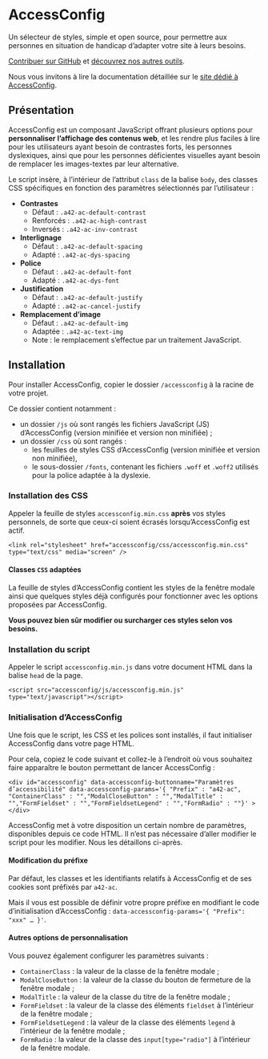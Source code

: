 AccessConfig
============

Un sélecteur de styles, simple et open source, pour permettre aux personnes en situation de handicap d’adapter votre site à leurs besoins.

[Contribuer sur GitHub](https://github.com/access42/AccessConfig) et [découvrez nos autres outils](https://access42.net/outils).

Nous vous invitons à lire la documentation détaillée sur le [site dédié à AccessConfig](https://accessconfig.a11y.fr).

Présentation
------------

AccessConfig est un composant JavaScript offrant plusieurs options pour **personnaliser l’affichage des contenus web**, et les rendre plus faciles à lire pour les utilisateurs ayant besoin de contrastes forts, les personnes dyslexiques, ainsi que pour les personnes déficientes visuelles ayant besoin de remplacer les images-textes par leur alternative.

Le script insère, à l’intérieur de l’attribut `class` de la balise `body`, des classes CSS spécifiques en fonction des paramètres sélectionnés par l’utilisateur :

*   **Contrastes**
    *   Défaut : `.a42-ac-default-contrast`
    *   Renforcés : `.a42-ac-high-contrast`
    *   Inversés : `.a42-ac-inv-contrast`
*   **Interlignage**
    *   Défaut : `.a42-ac-default-spacing`
    *   Adapté : `.a42-ac-dys-spacing`
*   **Police**
    *   Défaut : `.a42-ac-default-font`
    *   Adapté : `.a42-ac-dys-font`
*   **Justification**
    *   Défaut : `.a42-ac-default-justify`
    *   Adapté : `.a42-ac-cancel-justify`
*   **Remplacement d’image**
    *   Défaut : `.a42-ac-default-img`
    *   Adaptée : `.a42-ac-text-img`
    *   Note : le remplacement s’effectue par un traitement JavaScript.

Installation
------------

Pour installer AccessConfig, copier le dossier `/accessconfig` à la racine de votre projet.

Ce dossier contient notamment :

*   un dossier `/js` où sont rangés les fichiers JavaScript (JS) d’AccessConfig (version minifiée et version non minifiée) ;
*   un dossier `/css` où sont rangés :
    *   les feuilles de styles CSS d’AccessConfig (version minifiée et version non minifiée),
    *   le sous-dossier `/fonts`, contenant les fichiers `.woff` et `.woff2` utilisés pour la police adaptée à la dyslexie.

### Installation des CSS

Appeler la feuille de styles `accessconfig.min.css` **après** vos styles personnels, de sorte que ceux-ci soient écrasés lorsqu’AccessConfig est actif.

    <link rel="stylesheet" href="accessconfig/css/accessconfig.min.css" type="text/css" media="screen" />

#### Classes `CSS` adaptées

La feuille de styles d’AccessConfig contient les styles de la fenêtre modale ainsi que quelques styles déjà configurés pour fonctionner avec les options proposées par AccessConfig.

**Vous pouvez bien sûr modifier ou surcharger ces styles selon vos besoins.**

### Installation du script

Appeler le script `accessconfig.min.js` dans votre document HTML dans la balise `head` de la page.

    <script src="accessconfig/js/accessconfig.min.js" type="text/javascript"></script>

### Initialisation d’AccessConfig

Une fois que le script, les CSS et les polices sont installés, il faut initialiser AccessConfig dans votre page HTML.

Pour cela, copiez le code suivant et collez-le à l’endroit où vous souhaitez faire apparaître le bouton permettant de lancer AccessConfig :

    <div id="accessconfig" data-accessconfig-buttonname="Paramètres d’accessibilité" data-accessconfig-params='{ "Prefix" : "a42-ac", "ContainerClass" : "","ModalCloseButton" : "","ModalTitle" : "","FormFieldset" : "","FormFieldsetLegend" : "","FormRadio" : ""}' ></div>

AccessConfig met à votre disposition un certain nombre de paramètres, disponibles depuis ce code HTML. Il n’est pas nécessaire d’aller modifier le script pour les modifier. Nous les détaillons ci-après.

#### Modification du préfixe

Par défaut, les classes et les identifiants relatifs à AccessConfig et de ses cookies sont préfixés par `a42-ac`.

Mais il vous est possible de définir votre propre préfixe en modifiant le code d’initialisation d’AccessConfig : `data-accessconfig-params='{ "Prefix": "xxx" … }'`.

#### Autres options de personnalisation

Vous pouvez également configurer les paramètres suivants :

*   `ContainerClass` : la valeur de la classe de la fenêtre modale ;
*   `ModalCloseButton` : la valeur de la classe du bouton de fermeture de la fenêtre modale ;
*   `ModalTitle` : la valeur de la classe du titre de la fenêtre modale ;
*   `FormFieldset` : la valeur de la classe des éléments `fieldset` à l’intérieur de la fenêtre modale ;
*   `FormFieldsetLegend` : la valeur de la classe des éléments `legend` à l’intérieur de la fenêtre modale ;
*   `FormRadio` : la valeur de la classe des `input[type="radio"]` à l’intérieur de la fenêtre modale.